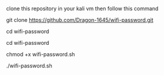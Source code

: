 clone this repository in your kali vm
then follow this command


git clone https://github.com/Dragon-1645/wifi-password.git

cd wifi-password

cd wifi-password

chmod +x wifi-password.sh

./wifi-password.sh
